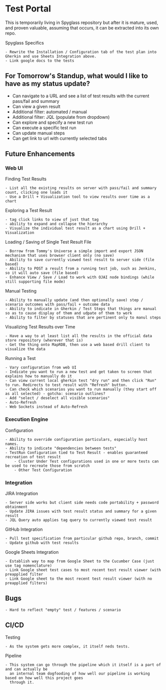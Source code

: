 # Test Portal

This is temporarily living in Spyglass repository but after it is mature, used, and proven valuable, assuming
that occurs, it can be extracted into its own repo.

Spyglass Specifics

    - Rewrite the Installation / Configuration tab of the test plan into Gherkin and use Sheets Integration above.
    - Link google docs to the tests

## For Tomorrow's Standup, what would I like to have as my status update?

- Can navigate to a URL and see a list of test results with the current pass/fail and summary
- Can view a given result
- Additional filter: automated / manual
- Additional filter: JQL (populate from dropdown)
- Can explore and specify a new test run
- Can execute a specific test run
- Can update manual steps
- Can get link to url with currently selected tabs

## Future Enhancements

### Web UI

Finding Test Results

    - List all the existing results on server with pass/fail and summary count, clicking one loads it
    - Use a Drill + Visualization tool to view results over time as a chart

Exploring a Test Result

    - tag click links to view of just that tag
    - ability to expand and collapse the hierarchy
    - Visualize the individual test result as a chart using Drill + Visualization 

Loading / Saving of Single Test Result File 

    - Borrow from Tommy's Universe a simple import and export JSON mechanism that uses browser client only (no save)
    - Ability to save currently viewed test result to server side (file based)
    - Ability to POST a result from a running test job, such as Jenkins, so it will auto save (file based)
    - Enhance View / Save / Load to work with OJAI node bindings (while still supporting file mode)

Manual Testing

    - Ability to manually update (and then optionally save) step / scenario outcomes with pass/fail + outcome data
    - Ability to indicate in Gherkin / Test Steps that things are manual so as to cause display of them and udpate of them to work
    - Ability to filter by statuses that are pertinent only to manul steps

Visualizing Test Results over Time

    - Have a way to at least list all the results in the official data store repository (wherever that is)
    - Get the thing onto MapRDB, then use a web based drill client to visualize the data

Running a Test

    - Vary configuration from web UI
    - Indicate you want to run a new test and get taken to screen that explains how to manually do it
    - Can view current local gherkin test "dry run" and then click "Run" to run. Redirects to test result with "Refresh" button.
    - Can check which scenarios you want to run manually (they start off as all selected) - gotcha: scenario outlines?
    - Add "select / deselect all visible scenarios"
    - Auto-Refresh
    - Web Sockets instead of Auto-Refresh
    
### Execution Engine

Configuration

    - Ability to override configuration particulars, especially host names.
    - Ability to indicate "dependencies between tests"
    - TestRun Configuration tied to Test Result - enables guaranteed recreation of test result
        - Cluster Under Test configurations used in one or more tests can be used to recreate those from scratch
        - Other Test Configuration

### Integration

JIRA Integration

    - Server side works but client side needs code portability + password obtainment
    - Update JIRA issues with test result status and summary for a given result
    - JQL Query auto applies tag query to currently viewed test result
    
GitHub Integration

    - Pull test specification from particular github repo, branch, commit
    - Update github with test results

Google Sheets Integration

    - Establish way to map from Google Sheet to the Cucumber Case (just use tag nomenclature)
    - Link Google sheet test cases to most recent test result viewer (with preapplied filter
    - Link Google sheet to the most recent test result viewer (with no preapplied filters)
    
## Bugs

    - Hard to reflect "empty" test / features / scenario

## CI/CD
    
Testing

    - As the system gets more complex, it itself neds tests. 
    
Pipeline

    - This system can go through the pipeline which it itself is a part of and can actually be 
      an internal team dogfooding of how well our pipeline is working based on how well this project goes
      through it.